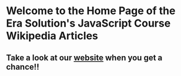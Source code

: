 # Welcome to the Home Page of the Era Solution's JavaScript Course Wikipedia Articles

## Take a look at our [website](external:https://dev.erasolutions.us) when you get a chance!!